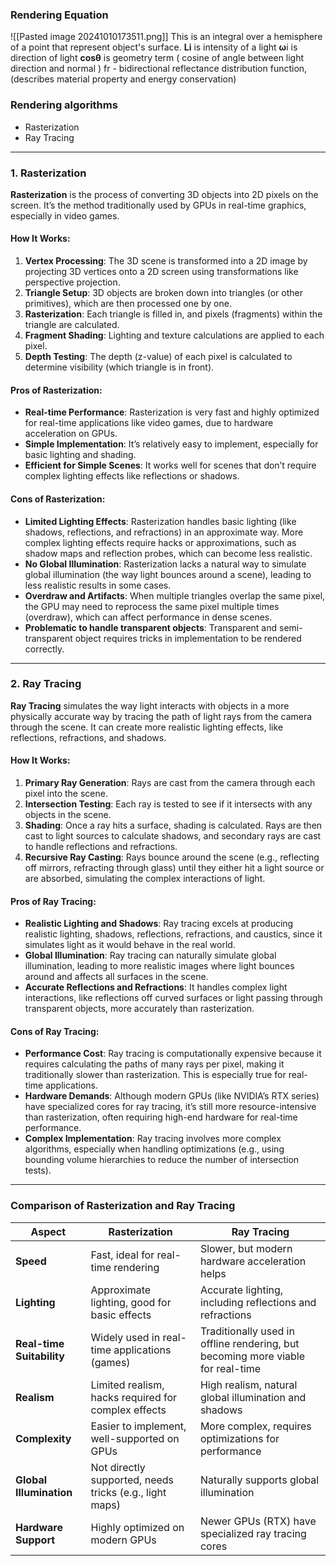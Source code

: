 ### Rendering Equation
![[Pasted image 20241010173511.png]]
This is an integral over a hemisphere of a point that represent object's surface.
**Li** is intensity of a light
**ω**i is direction of light
**cosθ** is geometry term ( cosine of angle between light direction and normal )
fr - bidirectional reflectance distribution function, (describes material property and energy conservation)

### Rendering algorithms

* Rasterization
* Ray Tracing

---
### 1. **Rasterization**  
**Rasterization** is the process of converting 3D objects into 2D pixels on the screen. It’s the method traditionally used by GPUs in real-time graphics, especially in video games.

#### How It Works:
1. **Vertex Processing**: The 3D scene is transformed into a 2D image by projecting 3D vertices onto a 2D screen using transformations like perspective projection.
2. **Triangle Setup**: 3D objects are broken down into triangles (or other primitives), which are then processed one by one.
3. **Rasterization**: Each triangle is filled in, and pixels (fragments) within the triangle are calculated.
4. **Fragment Shading**: Lighting and texture calculations are applied to each pixel.
5. **Depth Testing**: The depth (z-value) of each pixel is calculated to determine visibility (which triangle is in front).

#### Pros of Rasterization:
- **Real-time Performance**: Rasterization is very fast and highly optimized for real-time applications like video games, due to hardware acceleration on GPUs.
- **Simple Implementation**: It’s relatively easy to implement, especially for basic lighting and shading.
- **Efficient for Simple Scenes**: It works well for scenes that don’t require complex lighting effects like reflections or shadows.
  
#### Cons of Rasterization:
- **Limited Lighting Effects**: Rasterization handles basic lighting (like shadows, reflections, and refractions) in an approximate way. More complex lighting effects require hacks or approximations, such as shadow maps and reflection probes, which can become less realistic.
- **No Global Illumination**: Rasterization lacks a natural way to simulate global illumination (the way light bounces around a scene), leading to less realistic results in some cases.
- **Overdraw and Artifacts**: When multiple triangles overlap the same pixel, the GPU may need to reprocess the same pixel multiple times (overdraw), which can affect performance in dense scenes.
- **Problematic to handle transparent objects**: Transparent and semi-transparent object requires tricks in implementation to be rendered correctly.

---

### 2. **Ray Tracing**  
**Ray Tracing** simulates the way light interacts with objects in a more physically accurate way by tracing the path of light rays from the camera through the scene. It can create more realistic lighting effects, like reflections, refractions, and shadows.

#### How It Works:
1. **Primary Ray Generation**: Rays are cast from the camera through each pixel into the scene.
2. **Intersection Testing**: Each ray is tested to see if it intersects with any objects in the scene.
3. **Shading**: Once a ray hits a surface, shading is calculated. Rays are then cast to light sources to calculate shadows, and secondary rays are cast to handle reflections and refractions.
4. **Recursive Ray Casting**: Rays bounce around the scene (e.g., reflecting off mirrors, refracting through glass) until they either hit a light source or are absorbed, simulating the complex interactions of light.

#### Pros of Ray Tracing:
- **Realistic Lighting and Shadows**: Ray tracing excels at producing realistic lighting, shadows, reflections, refractions, and caustics, since it simulates light as it would behave in the real world.
- **Global Illumination**: Ray tracing can naturally simulate global illumination, leading to more realistic images where light bounces around and affects all surfaces in the scene.
- **Accurate Reflections and Refractions**: It handles complex light interactions, like reflections off curved surfaces or light passing through transparent objects, more accurately than rasterization.

#### Cons of Ray Tracing:
- **Performance Cost**: Ray tracing is computationally expensive because it requires calculating the paths of many rays per pixel, making it traditionally slower than rasterization. This is especially true for real-time applications.
- **Hardware Demands**: Although modern GPUs (like NVIDIA’s RTX series) have specialized cores for ray tracing, it’s still more resource-intensive than rasterization, often requiring high-end hardware for real-time performance.
- **Complex Implementation**: Ray tracing involves more complex algorithms, especially when handling optimizations (e.g., using bounding volume hierarchies to reduce the number of intersection tests).

---

### Comparison of Rasterization and Ray Tracing

| **Aspect**            | **Rasterization**                          | **Ray Tracing**                             |
|-----------------------|--------------------------------------------|--------------------------------------------|
| **Speed**             | Fast, ideal for real-time rendering         | Slower, but modern hardware acceleration helps |
| **Lighting**          | Approximate lighting, good for basic effects | Accurate lighting, including reflections and refractions |
| **Real-time Suitability** | Widely used in real-time applications (games) | Traditionally used in offline rendering, but becoming more viable for real-time |
| **Realism**           | Limited realism, hacks required for complex effects | High realism, natural global illumination and shadows |
| **Complexity**        | Easier to implement, well-supported on GPUs | More complex, requires optimizations for performance |
| **Global Illumination** | Not directly supported, needs tricks (e.g., light maps) | Naturally supports global illumination |
| **Hardware Support**  | Highly optimized on modern GPUs            | Newer GPUs (RTX) have specialized ray tracing cores |

 